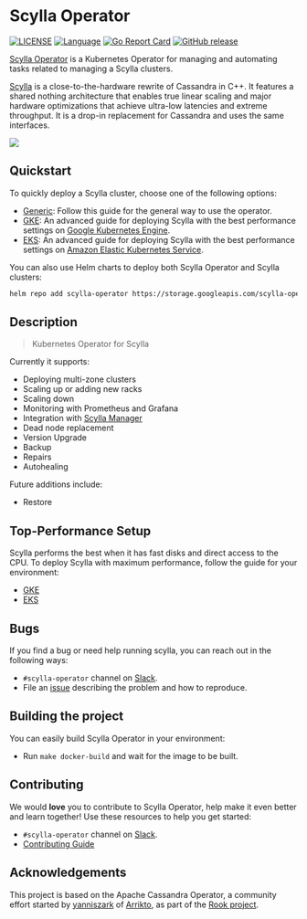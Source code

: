 # Scylla Operator


[![LICENSE](https://img.shields.io/github/license/scylladb/scylla-operator.svg)](https://github.com/scylladb/scylla-operator/blob/master/LICENSE)
[![Language](https://img.shields.io/badge/Language-Go-blue.svg)](https://golang.org/)
[![Go Report Card](https://goreportcard.com/badge/github.com/scylladb/scylla-operator)](https://goreportcard.com/report/github.com/scylladb/scylla-operator)
[![GitHub release](https://img.shields.io/github/tag/scylladb/scylla-operator.svg?label=release)](https://github.com/scylladb/scylla-operator/releases)

[Scylla Operator](https://github.com/scylladb/scylla-operator) is a Kubernetes Operator for managing and automating tasks related to managing a Scylla clusters.

[Scylla](https://www.scylladb.com) is a close-to-the-hardware rewrite of Cassandra in C++. It features a shared nothing architecture that enables true linear scaling and major hardware optimizations that achieve ultra-low latencies and extreme throughput. It is a drop-in replacement for Cassandra and uses the same interfaces.

![](logo.png)

## Quickstart

To quickly deploy a Scylla cluster, choose one of the following options:

* [Generic](docs/source/generic.md): Follow this guide for the general way to use the operator.
* [GKE](docs/source/gke.md): An advanced guide for deploying Scylla with the best performance settings on [Google Kubernetes Engine](https://cloud.google.com/kubernetes-engine).
* [EKS](docs/source/eks.md): An advanced guide for deploying Scylla with the best performance settings on [Amazon Elastic Kubernetes Service](https://aws.amazon.com/eks/).

You can also use Helm charts to deploy both Scylla Operator and Scylla clusters:

```bash
helm repo add scylla-operator https://storage.googleapis.com/scylla-operator-charts
```

## Description

> Kubernetes Operator for Scylla

Currently it supports:
* Deploying multi-zone clusters
* Scaling up or adding new racks
* Scaling down
* Monitoring with Prometheus and Grafana
* Integration with [Scylla Manager](https://docs.scylladb.com/operating-scylla/manager/)
* Dead node replacement
* Version Upgrade
* Backup
* Repairs
* Autohealing

Future additions include:
* Restore


## Top-Performance Setup

Scylla performs the best when it has fast disks and direct access to the CPU. To deploy Scylla with maximum performance, follow the guide for your environment:
* [GKE](docs/source/gke.md)
* [EKS](docs/source/eks.md)


## Bugs

If you find a bug or need help running scylla, you can reach out in the following ways:
* `#scylla-operator` channel on [Slack](https://scylladb-users-slackin.herokuapp.com/).
* File an [issue](https://github.com/scylladb/scylla-operator/issues) describing the problem and how to reproduce.

## Building the project

You can easily build Scylla Operator in your environment:
* Run `make docker-build` and wait for the image to be built.

## Contributing

We would **love** you to contribute to Scylla Operator, help make it even better and learn together! Use these resources to help you get started:
* `#scylla-operator` channel on [Slack](https://scylladb-users-slackin.herokuapp.com/).
* [Contributing Guide](docs/source/contributing.md)

## Acknowledgements

This project is based on the Apache Cassandra Operator, a community effort started by [yanniszark](https://github.com/yanniszark) of [Arrikto](https://www.arrikto.com/), as part of the [Rook project](https://rook.io/).



